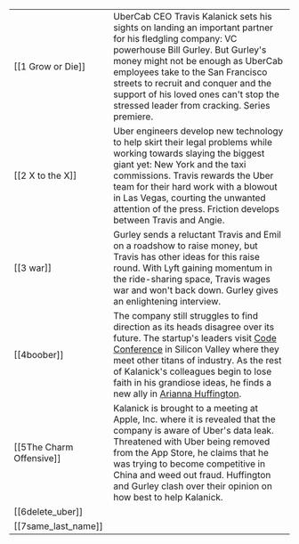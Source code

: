 
|                          |                                                                                                                                                                                                                                                                                                                                                                                                                                                                                                                               |
| ------------------------ | ----------------------------------------------------------------------------------------------------------------------------------------------------------------------------------------------------------------------------------------------------------------------------------------------------------------------------------------------------------------------------------------------------------------------------------------------------------------------------------------------------------------------------- |
| [[1 Grow or Die]]        | UberCab CEO Travis Kalanick sets his sights on landing an important partner for his fledgling company: VC powerhouse Bill Gurley. But Gurley's money might not be enough as UberCab employees take to the San Francisco streets to recruit and conquer and the support of his loved ones can't stop the stressed leader from cracking. Series premiere.                                                                                                                                                                       |
| [[2 X to the X]]         | Uber engineers develop new technology to help skirt their legal problems while working towards slaying the biggest giant yet: New York and the taxi commissions. Travis rewards the Uber team for their hard work with a blowout in Las Vegas, courting the unwanted attention of the press. Friction develops between Travis and Angie.                                                                                                                                                                                      |
| [[3 war]]                | Gurley sends a reluctant Travis and Emil on a roadshow to raise money, but Travis has other ideas for this raise round. With Lyft gaining momentum in the ride-sharing space, Travis wages war and won't back down. Gurley gives an enlightening interview.                                                                                                                                                                                                                                                                   |
| [[4boober]]              | The company still struggles to find direction as its heads disagree over its future. The startup's leaders visit [Code Conference](https://en.wikipedia.org/w/index.php?title=Code_Conference&action=edit&redlink=1 "Code Conference (page does not exist)") in Silicon Valley where they meet other titans of industry. As the rest of Kalanick's colleagues begin to lose faith in his grandiose ideas, he finds a new ally in [Arianna Huffington](https://en.wikipedia.org/wiki/Arianna_Huffington "Arianna Huffington"). |
| [[5The Charm Offensive]] | Kalanick is brought to a meeting at Apple, Inc. where it is revealed that the company is aware of Uber's data leak. Threatened with Uber being removed from the App Store, he claims that he was trying to become competitive in China and weed out fraud. Huffington and Gurley clash over their opinion on how best to help Kalanick.                                                                                                                                                                                       |
| [[6delete_uber]]         |                                                                                                                                                                                                                                                                                                                                                                                                                                                                                                                               |
| [[7same_last_name]]      |                                                                                                                                                                                                                                                                                                                                                                                                                                                                                                                               |
